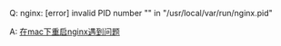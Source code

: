 Q:   nginx: [error] invalid PID number "" in "/usr/local/var/run/nginx.pid"

A:  [在mac下重启nginx遇到问题](http://stackoverflow.com/questions/14176477/how-to-restart-nginx-on-os-x)
